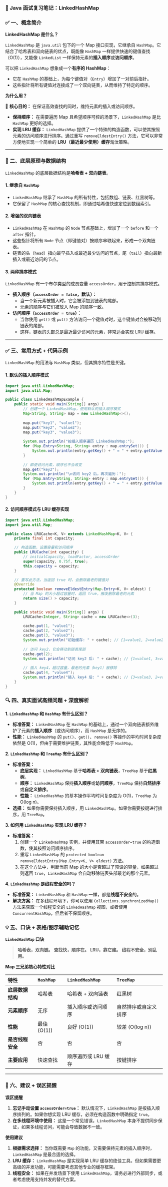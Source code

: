 ### 📘 Java 面试复习笔记：LinkedHashMap

### ✅ 一、概念简介

**LinkedHashMap 是什么？**

`LinkedHashMap` 是 `java.util` 包下的一个 Map 接口实现，它继承自 `HashMap`。它结合了哈希表和双向链表的优点，既能像 `HashMap` 一样提供快速的键值查找（O(1)），又能像 `LinkedList` 一样保持元素的**插入顺序**或**访问顺序**。

可以把 `LinkedHashMap` 想象成一个**有序的 HashMap**：

  - 它在 `HashMap` 的基础上，为每个键值对（`Entry`）增加了一对前后指针。
  - 这些指针将所有键值对连接成了一个双向链表，从而维持了特定的顺序。

**为什么用？**

🎯 **核心目的：** 在保证高效查找的同时，维持元素的插入或访问顺序。

  * **保持顺序：** 在需要遍历 Map 且希望顺序可控的场景下，`LinkedHashMap` 是比 `HashMap` 更好的选择。
  * **实现 LRU 缓存：** `LinkedHashMap` 提供了一个特殊的构造函数，可以使其按照元素的访问顺序进行排序。通过重写 `removeEldestEntry()` 方法，它可以非常方便地实现一个简单的 **LRU（最近最少使用）缓存**淘汰策略。

-----

### 🔹 二、底层原理与数据结构

`LinkedHashMap` 的底层数据结构是**哈希表 + 双向链表**。

#### 1\. 继承自 `HashMap`

  - `LinkedHashMap` 继承了 `HashMap` 的所有特性，包括数组、链表、红黑树等。
  - 它保留了 `HashMap` 的核心查找机制，即通过哈希值快速定位到数组索引。

#### 2\. 增强的双向链表

  - `LinkedHashMap` 在 `HashMap` 的 `Node` 节点基础上，增加了一个 `before` 和一个 `after` 指针。
  - 这些指针将所有 `Node` 节点（即键值对）按顺序串联起来，形成一个双向链表。
  - 链表的头（`head`）指向最早插入或最近最少访问的节点，尾（`tail`）指向最新插入或最近访问的节点。

#### 3\. 两种排序模式

`LinkedHashMap` 有一个布尔类型的成员变量 `accessOrder`，用于控制其排序模式。

  * **插入顺序（`accessOrder = false`，默认）：**
      - 当一个新元素被插入时，它会被添加到链表的尾部。
      - 元素的顺序与它们被放入 Map 的顺序一致。
  * **访问顺序（`accessOrder = true`）：**
      - 当你使用 `get()` 或 `put()` 方法访问一个键值对时，这个键值对会被移动到链表的尾部。
      - 这样，链表的头部总是最近最少访问的元素，非常适合实现 LRU 缓存。

-----

### ✅ 三、常用方式 + 代码示例

`LinkedHashMap` 的用法与 `HashMap` 类似，但其排序特性是关键。

#### 1\. 默认的插入顺序模式

```java
import java.util.LinkedHashMap;
import java.util.Map;

public class LinkedHashMapExample {
    public static void main(String[] args) {
        // 创建一个 LinkedHashMap，使用默认的插入顺序模式
        Map<String, String> map = new LinkedHashMap<>();
        
        map.put("key1", "value1");
        map.put("key2", "value2");
        map.put("key3", "value3");
        
        System.out.println("按插入顺序遍历 LinkedHashMap:");
        for (Map.Entry<String, String> entry : map.entrySet()) {
            System.out.println(entry.getKey() + " = " + entry.getValue());
        }
        
        // 即使访问元素，顺序也不会改变
        map.get("key2");
        System.out.println("\n访问 key2 后，再次遍历：");
        for (Map.Entry<String, String> entry : map.entrySet()) {
            System.out.println(entry.getKey() + " = " + entry.getValue());
        }
    }
}
```

#### 2\. 访问顺序模式与 LRU 缓存实现

```java
import java.util.LinkedHashMap;
import java.util.Map;

public class LRUCache<K, V> extends LinkedHashMap<K, V> {
    private final int capacity;

    // 构造函数，设置容量和访问顺序
    public LRUCache(int capacity) {
        // initialCapacity, loadFactor, accessOrder
        super(capacity, 0.75f, true);
        this.capacity = capacity;
    }

    // 重写此方法，当返回 true 时，会删除最老的键值对
    @Override
    protected boolean removeEldestEntry(Map.Entry<K, V> eldest) {
        // 当 Map 的大小超过容量时，返回 true，触发删除最老的元素
        return size() > capacity;
    }

    public static void main(String[] args) {
        LRUCache<Integer, String> cache = new LRUCache<>(3);
        
        cache.put(1, "value1");
        cache.put(2, "value2");
        cache.put(3, "value3");
        System.out.println("初始缓存: " + cache); // {1=value1, 2=value2, 3=value3}
        
        // 访问 key2，它会移动到链表尾部
        cache.get(2); 
        System.out.println("访问 key2 后: " + cache); // {1=value1, 3=value3, 2=value2}
        
        // 插入 key4，超过容量，最老的元素（key1）被移除
        cache.put(4, "value4");
        System.out.println("插入 key4 后: " + cache); // {3=value3, 2=value2, 4=value4}
    }
}
```

### 🔍 四、真实面试高频问题 + 深度解析

**1. `LinkedHashMap` 和 `HashMap` 有什么区别？**

  * **标准答案：** `LinkedHashMap` 在 `HashMap` 的基础上，通过一个双向链表额外维护了元素的**插入顺序**（或访问顺序），而 `HashMap` 是无序的。
  * **性能：** `LinkedHashMap` 的 `put()`、`get()`、`remove()` 等操作的平均时间复杂度依然是 O(1)，但由于需要维护链表，其性能会略低于 `HashMap`。

**2. `LinkedHashMap` 和 `TreeMap` 有什么区别？**

  * **标准答案：**
      * **底层实现：** `LinkedHashMap` 基于**哈希表 + 双向链表**，`TreeMap` 基于**红黑树**。
      * **顺序：** `LinkedHashMap` 保持**插入顺序**或**访问顺序**，`TreeMap` 保持**自然排序**或**自定义排序**。
      * **性能：** `LinkedHashMap` 的基本操作平均时间复杂度为 O(1)，`TreeMap` 为 O(log n)。
  * **选择：** 如果你需要保持插入顺序，用 `LinkedHashMap`。如果你需要按键进行排序，用 `TreeMap`。

**3. 如何用 `LinkedHashMap` 实现 LRU 缓存？**

  * **标准答案：**
    1.  创建一个 `LinkedHashMap` 实例，并使用其带 `accessOrder=true` 的构造函数，使其按照访问顺序排序。
    2.  重写 `LinkedHashMap` 的 `protected boolean removeEldestEntry(Map.Entry<K, V> eldest)` 方法。
    3.  在这个方法中，判断当前 Map 的大小是否超过了预设的容量，如果超过则返回 `true`，`LinkedHashMap` 会自动移除链表头部最老的那个元素。

**4. `LinkedHashMap` 是线程安全的吗？**

  * **标准答案：** `LinkedHashMap` 和 `HashMap` 一样，都是**线程不安全**的。
  * **解决方案：** 在多线程环境下，你可以使用 `Collections.synchronizedMap()` 方法来获取一个线程安全的 `LinkedHashMap` 视图，或者使用 `ConcurrentHashMap`，但后者不保留顺序。

### 💡 五、口诀 + 表格/图示辅助记忆

**`LinkedHashMap` 口诀**

> **哈希表，双向链。**
> **查找快，顺序在。**
> **LRU，靠它建。**
> **线程不安全，别乱用。**

**Map 三兄弟核心特性对比**

| 特性 | **`HashMap`** | **`LinkedHashMap`** | **`TreeMap`** |
| :--- | :--- | :--- | :--- |
| **底层数据结构**| 哈希表 | 哈希表 + 双向链表 | 红黑树 |
| **元素顺序** | 无序 | 插入顺序或访问顺序 | 自然排序或自定义排序 |
| **性能** | 最佳 (O(1)) | 良好 (O(1)) | 较差 (O(log n)) |
| **是否线程安全**| 否 | 否 | 否 |
| **主要应用** | 快速查找 | 顺序遍历或 LRU 缓存 | 按键排序 |

-----

### 🎁 六、建议 + 误区提醒

**误区提醒**

1.  **忘记手动设置 `accessOrder=true`：** 默认情况下，`LinkedHashMap` 是按插入顺序排列的。如果你想实现 LRU 缓存，必须在构造函数中明确指定 `true`。
2.  **在多线程环境中使用：** 这是一个常见错误，`LinkedHashMap` 本身不提供同步保证，如果多线程访问，可能会导致数据不一致。

**使用建议**

1.  **根据需求选择：** 当你既需要 `Map` 的功能，又需要保持元素的插入顺序时，`LinkedHashMap` 是最合适的选择。
2.  **LRU 缓存：** `LinkedHashMap` 是实现简单 LRU 缓存的绝佳工具。但如果需要更高级的并发功能，可能需要考虑其他专业的缓存框架。
3.  **线程安全：** 如果在并发场景下使用 `LinkedHashMap`，请务必进行外部同步，或者考虑使用支持并发的替代方案。